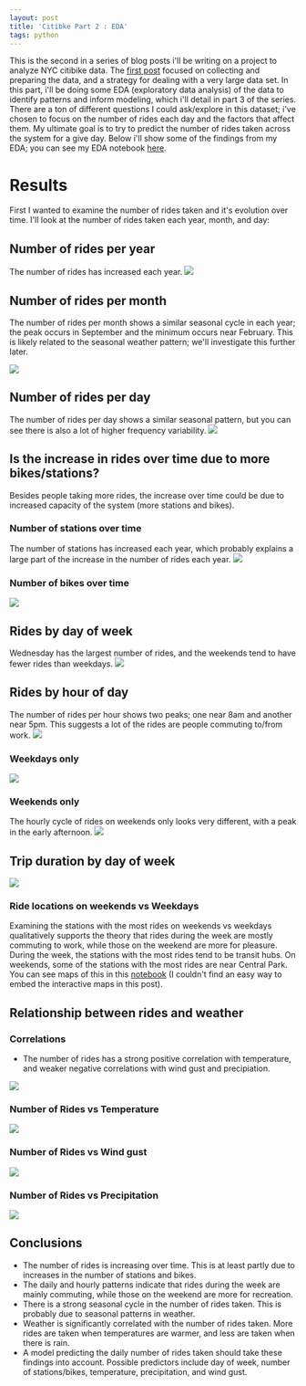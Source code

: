 ```yaml
---
layout: post
title: 'Citibke Part 2 : EDA'
tags: python
---
```

This is the second in a series of blog posts i'll be writing on a project to analyze NYC citibike data. The [first post]() focused on collecting and preparing the data, and a strategy for dealing with a very large data set. In this part, i'll
be doing some EDA (exploratory data analysis) of the data to identify patterns and inform modeling, which i'll detail in part 3 of the series. There are a ton of different questions I could ask/explore in this dataset; i've chosen to focus on the number of rides each day and the factors that affect them. My ultimate goal is to try to predict the number of rides taken across the system for a give day. Below i'll show some of the findings from my EDA; you can see my EDA notebook [here](https://github.com/andypicke/NYC_citibike/blob/master/citibike_EDA.ipynb).

# Results

First I wanted to examine the number of rides taken and it's evolution over time. I'll look at the number of rides taken each year, month, and day:

## Number of rides per year
The number of rides has increased each year.
![](/images/Citibike/rides_per_year.png)

## Number of rides per month
The number of rides per month shows a similar seasonal cycle in each year; the peak occurs in September and the minimum occurs near February. This is likely related to the seasonal weather pattern; we'll investigate this further later.

![](/images/Citibike/rides_per_month.png)

## Number of rides per day
The number of rides per day shows a similar seasonal pattern, but you can see there is also a lot of higher frequency variability.
![](/images/Citibike/rides_per_day.png)<!-- -->

## Is the increase in rides over time due to more bikes/stations?
Besides people taking more rides, the increase over time could be due to increased capacity of the system (more stations and bikes).

### Number of stations over time
The number of stations has increased each year, which probably explains a large part of the increase in the number of rides each year.
![](/images/Citibike/stations_vs_time.png)

### Number of bikes over time

![](/images/Citibike/.png)


## Rides by day of week
Wednesday has the largest number of rides, and the weekends tend to have fewer rides than weekdays.
![](/images/Citibike/rides_per_dayofweek.png)

## Rides by hour of day
The number of rides per hour shows two peaks; one near 8am and another near 5pm. This suggests a lot of the rides are people commuting to/from work.
![](/images/Citibike/.png)

### Weekdays only

![](/images/Citibike/rides_per_hour_weekdays.png)

### Weekends only
The hourly cycle of rides on weekends only looks very different, with a peak in the early afternoon.
![](/images/Citibike/rides_per_hour_weekend.png)

## Trip duration by day of week

![](/images/Citibike/.png)

### Ride locations on weekends vs Weekdays

Examining the stations with the most rides on weekends vs weekdays qualitatively supports the theory that rides during the week are mostly commuting to work, while those on the weekend are more for pleasure. During the week, the stations with the most rides tend to be transit hubs. On weekends, some of the stations with the most rides are near Central Park. You can see maps of this in this [notebook]() (I couldn't find an easy way to embed the interactive maps in this post).


## Relationship between rides and weather


### Correlations

* The number of rides has a strong positive correlation with temperature, and weaker negative correlations with wind gust and precipiation.

![](/images/Citibike/rides_wea_corrplot.png)

### Number of Rides vs Temperature
![](/images/Citibike/Nrides_Vs_temp.png)

### Number of Rides vs  Wind gust
![](/images/Citibike/Nrides_Vs_wind.png)

### Number of Rides vs Precipitation
![](/images/Citibike/Nrides_Vs_precip.png)



## Conclusions
* The number of rides is increasing over time. This is at least partly due to increases in the number of stations and bikes.
* The daily and hourly patterns indicate that rides during the week are mainly commuting, while those on the weekend are more for recreation.
* There is a strong seasonal cycle in the number of rides taken. This is probably due to seasonal patterns in weather.
* Weather is significantly correlated with the number of rides taken. More rides are taken when temperatures are warmer, and less are taken when there is rain.
* A model predicting the daily number of rides taken should take these findings into account. Possible predictors include day of week, number of stations/bikes, temperature, precipitation, and wind gust.
